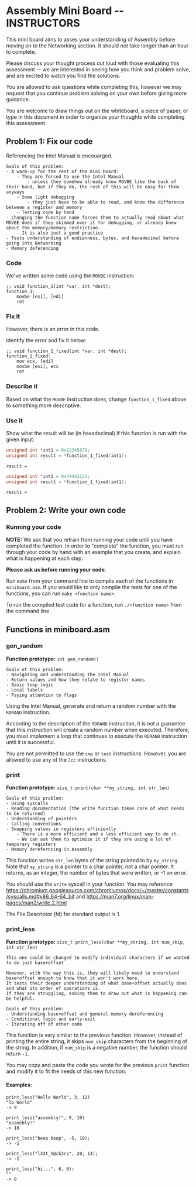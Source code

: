 # Assembly Mini Board -- INSTRUCTORS

This mini board aims to asses your understanding of Assembly before moving on to the Networking section.
It should not take longer than an hour to complete.

Please discuss your thought process out loud with those evaluating this assessment -- we are interested in seeing how you think and problem solve, and are excited to watch you find the solutions.

You are allowed to ask questions while completing this, however we may request that you continue problem solving on your own before giving more guidance.

You are welcome to draw things out on the whiteboard, a piece of paper, or type in this document in order to organize your thoughts while completing this assessment.

## Problem 1: Fix our code
Referencing the Intel Manual is encouarged.

``` text
Goals of this problem:
- A warm-up for the rest of the mini board:
    - They are forced to use the Intel Manual
        - unless they somehow already know MOVBE like the back of their hand, but if they do, the rest of this will be easy for them anyways
    - Some light debugging
        - they just have to be able to read, and know the difference between a register and memory
    - Testing code by hand
- Changing the function name forces them to actually read about what MOVBE does if they skimmed over it for debugging, or already knew about the memory/memory restriction.
    - It is also just a good practice
- Tests understanding of endianness, bytes, and hexadecimal before going into Networking
- Memory deferencing
```

### Code
We've written some code using the `MOVBE` instruction:
``` assembly
;; void function_1(int *var, int *dest);
function_1:
    movbe [esi], [edi]
    ret
```

### Fix it
However, there is an error in this code.

Identify the error and fix it below:
``` assembly
;; void function_1_fixed(int *var, int *dest);
function_1_fixed:
    mov ecx, [edi]
    movbe [esi], ecx
    ret
```

### Describe it
Based on what the `MOVBE` instruction does, change `function_1_fixed` above to something more descriptive.

### Use it
Show what the result will be (in hexadecimal) if this function is run with the given input:

``` C
unsigned int *int1 = 0x12345678;
unsigned int result = *function_1_fixed(int1);
```
`result = `

``` C
unsigned int *int1 = 0x44442222;
unsigned int result = *function_1_fixed(int1);
```
`result = `

## Problem 2: Write your own code

### Running your code

**NOTE:** We ask that you refrain from running your code until you have completed the function. 
In order to "complete" the function, you must run through your code by hand with an example that you create, and explain what is happening at each step.

**Please ask us before running your code**.


Run `make` from your command line to compile each of the functions in `miniboard.asm`. 
If you would like to only compile the tests for one of the functions, you can run `make <function name>`.

To run the compiled test code for a function, run `./<function name>` from the command line.

## Functions in miniboard.asm

### gen_random
**Function prototype:** `int gen_random()`

```text
Goals of this problem:
- Navigating and understanding the Intel Manual
- Return values and how they relate to register names
- Basic loop logic
- Local labels
- Paying attention to flags
```

Using the Intel Manual, generate and return a random number with the `RDRAND` instruction.

According to the description of the `RDRAND` instruction, it is not a guarantee that this instruction will create a random number when executed. 
Therefore, you must implement a loop that continues to execute the `RDRAND` instruction until it is successful.

You are not permitted to use the `cmp` or `test` instructions. 
However, you are allowed to use any of the `J`*`cc`* instructions.

### print
**Function prototype:** `size_t print(char **my_string, int str_len)`

```text
Goals of this problem:
- Using syscalls
- Reading documentation (the write function takes care of what needs to be returned)
- Understanding of pointers
- Calling conventions
- Swapping values in registers efficiently
    - There is a more efficient and a less efficient way to do it.
    - We can ask them to optimize it if they are using a lot of temporary registers
- Memory dereferncing in Assembly
```

This function writes `str_len` bytes of the string pointed to by `my_string`. Note that `my_string` is a pointer to a char pointer, not a char pointer.
It returns, as an integer, the number of bytes that were written, or -1 on error. 

You should use the `write` syscall in your function. 
You may reference 
https://chromium.googlesource.com/chromiumos/docs/+/master/constants/syscalls.md#x86_64-64_bit and 
https://man7.org/linux/man-pages/man2/write.2.html

The File Descriptor (fd) for standard output is 1.

### print_less
**Function prototype:** `size_t print_less(char **my_string, int num_skip, int str_len)`

```text
This one could be changed to modify individual characters if we wanted to do just base+offset

However, with the way this is, they will likely need to understand base+offset enough to know that it won't work here.
It tests their deeper understanding of what base+offset actually does and what its order of operations is.
If they are struggling, asking them to draw out what is happening can be helpful.

Goals of this problem:
- Understanding base+offset and general memory dereferencing
- Conditional logic and early-exit
- Iterating off of other code
```

This function is very similar to the previous function. However, instead of printing the entire string, it skips `num_skip` characters from the beginning of the string.
In addition, if `num_skip` is a negative number, the function should return `-1`.

You may copy and paste the code you wrote for the previous `print` function and modify it to fit the needs of this new function.

#### Examples:
```
print_less("Hello World", 3, 12)
"lo World"
-> 9
```
```
print_less("assembly!", 0, 10)
"assmebly!"
-> 10
```
```
print_less("beep boop", -5, 10);
-> -1
```
```
print_less("l33t_h@ck3rz", 20, 13);
-> -1
```
```
print_less("hi...", 6, 6);
""
-> 0
```
